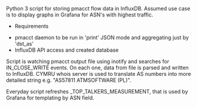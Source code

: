 Python 3 script for storing pmacct flow data in InfluxDB.
Assumed use case is to display graphs in Grafana for ASN's with highest traffic.

* Requirements

 - pmacct daemon to be run in 'print' JSON mode and aggregating just by 'dst_as' 
 - InfluxDB API access and created database

Script is watching pmacct output file using inotify and searches for IN_CLOSE_WRITE events. On each one, data from file is parsed and written to InfluxDB. CYMRU whois server is used to translate AS numbers into more detailed string e.g. "AS57811 ATMSOFTWARE (PL)".

Everyday script refreshes _TOP_TALKERS_MEASUREMENT, that is used by Grafana for templating by ASN field.